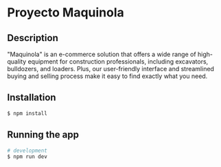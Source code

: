 # Proyecto Maquinola

## Description

"Maquinola" is an e-commerce solution that offers a wide range of high-quality equipment for construction professionals, including excavators, bulldozers, and loaders. Plus, our user-friendly interface and streamlined buying and selling process make it easy to find exactly what you need.

## Installation

```bash
$ npm install
```

## Running the app

```bash
# development
$ npm run dev
```
